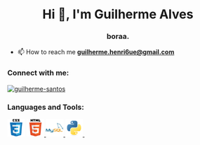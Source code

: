 <h1 align="center">Hi 👋, I'm Guilherme Alves</h1>
<h3 align="center">boraa.</h3>

- 📫 How to reach me **guilherme.henri6ue@gmail.com**

<h3 align="left">Connect with me:</h3>
<p align="left">
<a href="www.linkedin.com/in/guilherme-santos-7205b32a9" target="blank"><img align="center" src="https://raw.githubusercontent.com/rahuldkjain/github-profile-readme-generator/master/src/images/icons/Social/linked-in-alt.svg" alt="guilherme-santos" height="30" width="40" /></a>
</p>

<h3 align="left">Languages and Tools:</h3>
<p  href="https://www.w3schools.com/css/" target="_blank" rel="noreferrer"> <img      
src="https://raw.githubusercontent.com/devicons/devicon/master/icons/css3/css3-original-wordmark.svg" alt="css3" width="40" height="40"/> </a> <a href="https://dotnet.microsoft.com/" target="_blank" rel="noreferrer"> <img         
src="https://raw.githubusercontent.com/devicons/devicon/master/icons/html5/html5-original-wordmark.svg" alt="html5" width="40" height="40"/> </a> <a       src="https://raw.githubusercontent.com/devicons/devicon/master/icons/javascript/javascript-original.svg" alt="javascript" width="40" height="40"/> </a> <a href="https://www.mysql.com/" target="_blank" rel="noreferrer"> <img                
src="https://raw.githubusercontent.com/devicons/devicon/master/icons/mysql/mysql-original-wordmark.svg" alt="mysql" width="40" height="40"/> </a> </a> <a           href="https://www.python.org" target="_blank" rel="noreferrer"> <img              
src="https://raw.githubusercontent.com/devicons/devicon/master/icons/python/python-original.svg" alt="python" width="40" height="40"/> </a> <a 
<p><img                                                                                                                             

